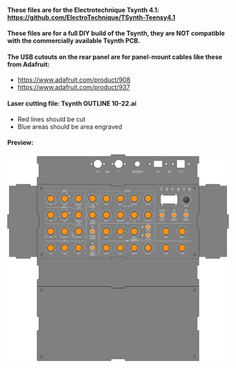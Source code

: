 #### These files are for the Electrotechnique Tsynth 4.1: https://github.com/ElectroTechnique/TSynth-Teensy4.1

#### These files are for a full DIY build of the Tsynth, they are NOT compatible with the commercially available Tsynth PCB.

#### The USB cutouts on the rear panel are for panel-mount cables like these from Adafruit:
- https://www.adafruit.com/product/908
- https://www.adafruit.com/product/937

#### Laser cutting file: Tsynth OUTLINE 10-22.ai
- Red lines should be cut
- Blue areas should be area engraved

#### Preview:
![panel](/tsynth.png)
